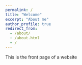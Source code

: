 ```yaml
---
permalink: /
title: "Welcome"
excerpt: "About me"
author_profile: true
redirect_from: 
  - /about/
  - /about.html
  - /
---
```


This is the front page of a website 